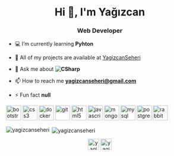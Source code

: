 <h1 align="center">Hi 👋, I'm Yağızcan</h1>
<h3 align="center">Web Developer</h3>





- 💻 I’m currently learning **Pyhton**

- 👨‍ All of my projects are available at [YagizcanSeheri](https://github.com/YagizcanSeheri?tab=repositories)

- 💬 Ask me about **![CSharp](https://img.shields.io/badge/-C%23-239120?style=flat&logo=c%20sharp&logoColor=fff)**

- 📫 How to reach me **yagizcanseheri@gmail.com**

- ⚡ Fun fact **null**

<p align="left"><img src="https://devicons.github.io/devicon/devicon.git/icons/bootstrap/bootstrap-plain.svg" alt="bootstrap" width="40" height="40"/> <img src="https://devicons.github.io/devicon/devicon.git/icons/css3/css3-original-wordmark.svg" alt="css3" width="40" height="40"/> <img src="https://devicons.github.io/devicon/devicon.git/icons/docker/docker-original-wordmark.svg" alt="docker" width="40" height="40"/> <img src="https://www.vectorlogo.zone/logos/git-scm/git-scm-icon.svg" alt="git" width="40" height="40"/> <img src="https://devicons.github.io/devicon/devicon.git/icons/html5/html5-original-wordmark.svg" alt="html5" width="40" height="40"/> <img src="https://devicons.github.io/devicon/devicon.git/icons/javascript/javascript-original.svg" alt="javascript" width="40" height="40"/> <img src="https://devicons.github.io/devicon/devicon.git/icons/mongodb/mongodb-original-wordmark.svg" alt="mongodb" width="40" height="40"/> <img src="https://devicons.github.io/devicon/devicon.git/icons/mysql/mysql-original-wordmark.svg" alt="mysql" width="40" height="40"/> <img src="https://devicons.github.io/devicon/devicon.git/icons/postgresql/postgresql-original-wordmark.svg" alt="postgresql" width="40" height="40"/> <img src="https://www.vectorlogo.zone/logos/rabbitmq/rabbitmq-icon.svg" alt="rabbitMQ" width="40" height="40"/></p><p><img align="left" src="https://github-readme-stats.vercel.app/api/top-langs/?username=yagizcanseheri&layout=compact&hide=html" alt="yagizcanseheri" /></p>

<p>&nbsp;<img align="center" src="https://github-readme-stats.vercel.app/api?username=yagizcanseheri&show_icons=true" alt="yagizcanseheri" /></p>

<p align="center">
<a href="https://twitter.com/YagizSeheri" target="blank"><img align="center" src="https://cdn.jsdelivr.net/npm/simple-icons@3.0.1/icons/twitter.svg" alt="yagizcanseheri" height="30" width="30" /></a>
<a href="https://www.linkedin.com/in/yagizcanseheri/" target="blank"><img align="center" src="https://cdn.jsdelivr.net/npm/simple-icons@3.0.1/icons/linkedin.svg" alt="yagizcanseheri" height="30" width="30" /></a>
</p>



<!--
**YagizcanSeheri/yagizcanseheri** is a ✨ _special_ ✨ repository because its `README.md` (this file) appears on your GitHub profile.




